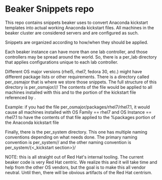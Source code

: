 Beaker Snippets repo
====================
This repo contains snippets beaker uses to convert Anaconda kickstart
templates into actual working Anaconda kickstart files.  All machines
in the beaker cluster are considered servers and are configured as
such.

Snippets are organized according to how/when they should be applied.

Each beaker instance can have more than one lab controller, and those
controllers may be spread around the world.  So, there is a per_lab
directory that applies configurations unique to each lab controller.

Different OS major versions (rhel5, rhel7, fedora 30, etc.) might have
different package lists or other requirements.  There is a directory
called per_osmajor that is where we store those snippets.  The full
structure of this directory is
per_osmajor/<snippet group>/<OS Major>/<OS Instance>
The contents of the <OS Instance> file would be applied to all machines
installed with this <OS Major> and <OS Instance> to the portion of the
kickstart file referenced by <snippet group>.

Example: if you had the file per_osmajor/packages/rhel7/rhel7.1, it
would cause all machines installed with OS Family == rhel7 and
OS Instance == rhel7.1 to have the contents of that file applied to
the %packages portion of the Anaconda kickstart file

Finally, there is the per_system directory.  This one has multiple
naming conventions depending on what needs done.  The primary naming
convention is per_system/<kickstart section>/<fqdn> and the other
naming convention is per_system/<OS Instance>{<\_kickstart section>}/<fqdn>

NOTE: this is all straight out of Red Hat's internal tooling.  The
current beaker code is very Red Hat centric.  We realize this and it
will take time and help from the other OS vendors, but the goal is to
make this all vendor neutral.  Until then, there will be obvious
artifacts of the Red Hat centrism.
